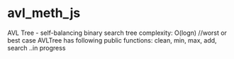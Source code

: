 # avl_meth_js
AVL Tree - self-balancing binary search tree
complexity: O(logn) //worst or best case
AVLTree has following public functions: clean, min, max, add, search
..in progress
